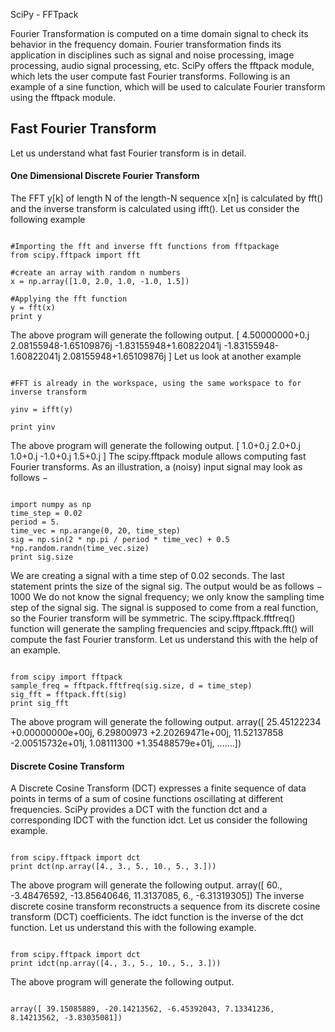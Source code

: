 SciPy - FFTpack



Fourier Transformation is computed on a time domain signal to check its behavior in the frequency domain. Fourier transformation finds its application in disciplines such as signal and noise processing, image processing, audio signal processing, etc. SciPy offers the fftpack module, which lets the user compute fast Fourier transforms.
Following is an example of a sine function, which will be used to calculate Fourier transform using the fftpack module.

## Fast Fourier Transform
Let us understand what fast Fourier transform is in detail.

#### One Dimensional Discrete Fourier Transform
The FFT y[k] of length N of the length-N sequence x[n] is calculated by fft() and the inverse transform is calculated using ifft(). Let us consider the following example
<pre><code>
#Importing the fft and inverse fft functions from fftpackage
from scipy.fftpack import fft

#create an array with random n numbers
x = np.array([1.0, 2.0, 1.0, -1.0, 1.5])

#Applying the fft function
y = fft(x)
print y
</code></pre>

The above program will generate the following output.
[ 4.50000000+0.j           2.08155948-1.65109876j   -1.83155948+1.60822041j
 -1.83155948-1.60822041j   2.08155948+1.65109876j ]
Let us look at another example
<pre><code>
#FFT is already in the workspace, using the same workspace to for inverse transform

yinv = ifft(y)

print yinv
</code></pre>

The above program will generate the following output.
[ 1.0+0.j   2.0+0.j   1.0+0.j   -1.0+0.j   1.5+0.j ]
The scipy.fftpack module allows computing fast Fourier transforms. As an illustration, a (noisy) input signal may look as follows −
<pre><code>
import numpy as np
time_step = 0.02
period = 5.
time_vec = np.arange(0, 20, time_step)
sig = np.sin(2 * np.pi / period * time_vec) + 0.5 *np.random.randn(time_vec.size)
print sig.size
</code></pre>
We are creating a signal with a time step of 0.02 seconds. 
The last statement prints the size of the signal sig. The output would be as follows −
1000
We do not know the signal frequency; we only know the sampling time step of the signal sig. The signal is supposed to come from a real function, so the Fourier transform will be symmetric. The scipy.fftpack.fftfreq() function will generate the sampling frequencies and scipy.fftpack.fft() will compute the fast Fourier transform.
Let us understand this with the help of an example.
<pre><code>
from scipy import fftpack
sample_freq = fftpack.fftfreq(sig.size, d = time_step)
sig_fft = fftpack.fft(sig)
print sig_fft
</code></pre>
The above program will generate the following output.
array([ 
   25.45122234 +0.00000000e+00j,   6.29800973 +2.20269471e+00j,
   11.52137858 -2.00515732e+01j,   1.08111300 +1.35488579e+01j,
   …….])
   
#### Discrete Cosine Transform
A Discrete Cosine Transform (DCT) expresses a finite sequence of data points in terms of a sum of cosine functions oscillating at different frequencies. SciPy provides a DCT with the function dct and a corresponding IDCT with the function idct. Let us consider the following example.
<pre><code>
from scipy.fftpack import dct
print dct(np.array([4., 3., 5., 10., 5., 3.]))
</code></pre>
The above program will generate the following output.
array([ 60.,  -3.48476592,  -13.85640646,  11.3137085,  6.,  -6.31319305])
The inverse discrete cosine transform reconstructs a sequence from its discrete cosine transform (DCT) coefficients. The idct function is the inverse of the dct function. Let us understand this with the following example.
<pre><code>
from scipy.fftpack import dct
print idct(np.array([4., 3., 5., 10., 5., 3.]))
</code></pre>
The above program will generate the following output.
<pre><code>
array([ 39.15085889, -20.14213562, -6.45392043, 7.13341236,
8.14213562, -3.83035081])
</code></pre>


